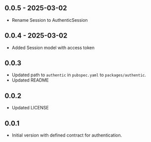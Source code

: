 ## 0.0.5 - 2025-03-02

- Rename Session to AuthenticSession

## 0.0.4 - 2025-03-02

- Added Session model with access token

## 0.0.3

- Updated path to `authentic` in `pubspec.yaml` to `packages/authentic`.
- Updated README

## 0.0.2

- Updated LICENSE

## 0.0.1

- Initial version with defined contract for authentication.